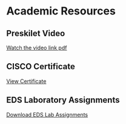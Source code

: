 # Academic Resources

## Preskilet Video
[Watch the video link pdf](httpspreskilet.com202401100006@mitaoe.ac.in.pdf)

## CISCO Certificate
[View Certificate](202401100006_CS5-80.pdf)

## EDS Laboratory Assignments
[Download EDS Lab Assignments](CS5-80-202401100006.pdf)
